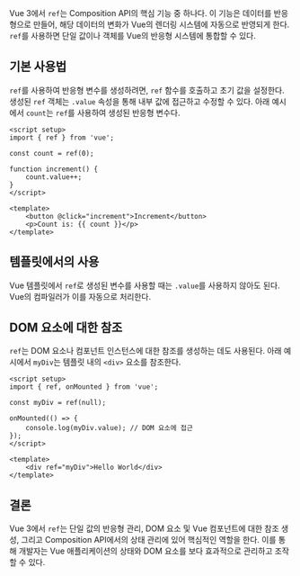 Vue 3에서 `ref`는 Composition API의 핵심 기능 중 하나다. 이 기능은 데이터를 반응형으로 만들어, 해당 데이터의 변화가 Vue의 렌더링 시스템에 자동으로 반영되게 한다. `ref`를 사용하면 단일 값이나 객체를 Vue의 반응형 시스템에 통합할 수 있다.

## 기본 사용법
`ref`를 사용하여 반응형 변수를 생성하려면, `ref` 함수를 호출하고 초기 값을 설정한다. 생성된 `ref` 객체는 `.value` 속성을 통해 내부 값에 접근하고 수정할 수 있다. 아래 예시에서 `count`는 `ref`를 사용하여 생성된 반응형 변수다.

```vue
<script setup>
import { ref } from 'vue';

const count = ref(0);

function increment() {
	count.value++;
}
</script>

<template>
	<button @click="increment">Increment</button>
	<p>Count is: {{ count }}</p>
</template>
```

## 템플릿에서의 사용
Vue 템플릿에서 `ref`로 생성된 변수를 사용할 때는 `.value`를 사용하지 않아도 된다. Vue의 컴파일러가 이를 자동으로 처리한다.

## DOM 요소에 대한 참조
`ref`는 DOM 요소나 컴포넌트 인스턴스에 대한 참조를 생성하는 데도 사용된다. 아래 예시에서 `myDiv`는 템플릿 내의 `<div>` 요소를 참조한다.

```vue
<script setup>
import { ref, onMounted } from 'vue';

const myDiv = ref(null);

onMounted(() => {
	console.log(myDiv.value); // DOM 요소에 접근
});
</script>

<template>
	<div ref="myDiv">Hello World</div>
</template>
```

## 결론
Vue 3에서 `ref`는 단일 값의 반응형 관리, DOM 요소 및 Vue 컴포넌트에 대한 참조 생성, 그리고 Composition API에서의 상태 관리에 있어 핵심적인 역할을 한다. 이를 통해 개발자는 Vue 애플리케이션의 상태와 DOM 요소를 보다 효과적으로 관리하고 조작할 수 있다.